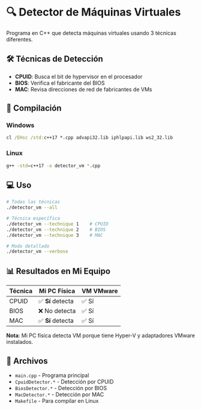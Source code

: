 # 🔍 Detector de Máquinas Virtuales

Programa en C++ que detecta máquinas virtuales usando 3 técnicas diferentes.

## 🛠️ Técnicas de Detección

- **CPUID**: Busca el bit de hypervisor en el procesador
- **BIOS**: Verifica el fabricante del BIOS  
- **MAC**: Revisa direcciones de red de fabricantes de VMs

## 🚀 Compilación

### Windows
```cmd
cl /EHsc /std:c++17 *.cpp advapi32.lib iphlpapi.lib ws2_32.lib
```

### Linux
```bash
g++ -std=c++17 -o detector_vm *.cpp
```

## 💻 Uso

```bash
# Todas las técnicas
./detector_vm --all

# Técnica específica
./detector_vm --technique 1    # CPUID
./detector_vm --technique 2    # BIOS
./detector_vm --technique 3    # MAC

# Modo detallado
./detector_vm --verbose
```

## 📊 Resultados en Mi Equipo

| Técnica | Mi PC Física | VM VMware |
|---------|--------------|-----------|
| CPUID | ✅ **Sí** detecta | ✅ Sí |
| BIOS | ❌ No detecta | ✅ Sí |
| MAC | ✅ **Sí** detecta | ✅ Sí |

**Nota**: Mi PC física detecta VM porque tiene Hyper-V y adaptadores VMware instalados.

## 📁 Archivos

- `main.cpp` - Programa principal
- `CpuidDetector.*` - Detección por CPUID
- `BiosDetector.*` - Detección por BIOS
- `MacDetector.*` - Detección por MAC
- `Makefile` - Para compilar en Linux

